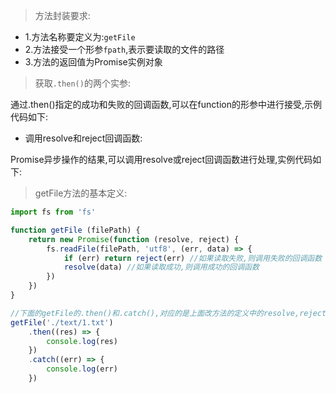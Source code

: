 > 方法封装要求:

* 1.方法名称要定义为:`getFile`
* 2.方法接受一个形参`fpath`,表示要读取的文件的路径
* 3.方法的返回值为Promise实例对象


> 获取`.then()`的两个实参:

通过.then()指定的成功和失败的回调函数,可以在function的形参中进行接受,示例代码如下:

* 调用resolve和reject回调函数:

Promise异步操作的结果,可以调用resolve或reject回调函数进行处理,实例代码如下:



> getFile方法的基本定义:

```js
import fs from 'fs'

function getFile (filePath) {
	return new Promise(function (resolve, reject) {
		fs.readFile(filePath, 'utf8', (err, data) => {
			if (err) return reject(err) //如果读取失败,则调用失败的回调函数
			resolve(data) //如果读取成功,则调用成功的回调函数
		})
	})
}

//下面的getFile的.then()和.catch(),对应的是上面改方法的定义中的resolve,reject,不同的状态调用不同的回调函数
getFile('./text/1.txt')
	.then((res) => {
		console.log(res)
	})
	.catch((err) => {
		console.log(err)
	})

```


